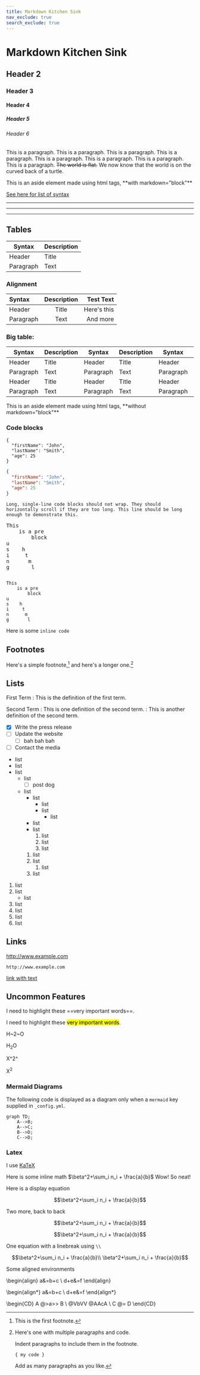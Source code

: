 ```yaml
---
title: Markdown Kitchen Sink
nav_exclude: true
search_exclude: true
---
```



# Markdown Kitchen Sink

## Header 2

### Header 3

#### Header 4

##### Header 5

###### Header 6

This is a paragraph. 
This is a paragraph. 
This is a paragraph. 
This is a paragraph. 
This is a paragraph. 
This is a paragraph. 
This is a paragraph. 
This is a paragraph. ~~The world is flat.~~ We now know that the world is on the curved back of a turtle.

<aside markdown="block">
This is an aside element made using html tags, **with markdown="block"**
</aside>

[See here for list of syntax](https://www.markdownguide.org/extended-syntax/#footnotes)



----------------
----------------

----------------

## Tables

| Syntax      | Description |
| ----------- | ----------- |
| Header      | Title       |
| Paragraph   | Text        |

### Alignment

| Syntax      | Description | Test Text     |
| :---        |    :----:   |          ---: |
| Header      | Title       | Here's this   |
| Paragraph   | Text        | And more      |


### Big table:

| Syntax      | Description | Syntax      | Description | Syntax      | Description | Syntax      | Description | Syntax      | Description | Syntax      | Description | Syntax      | Description |
| ----------- | ----------- | ----------- | ----------- | ----------- | ----------- | ----------- |:-----------:| ----------- | ----------- |:----------- | ----------- | -----------:| ----------- |
| Header      | Title       | Header      | Title       | Header      | Title       | Header      | Title       | Header      | Title       | Header      | Title       | Header      | Title       |
| Paragraph   | Text        | Paragraph   | Text        | Paragraph   | Text        | Paragraph   | Text        | Paragraph   | Text        | Paragraph   | Text        | Paragraph   | Text        |
| Header      | Title       | Header      | Title       | Header      | Title       | Header      | Title       | Header      | Title       | Header      | Title       | Header      | Title       |
| Paragraph   | Text        | Paragraph   | Text        | Paragraph   | Text        | Paragraph   | Text        | Paragraph   | Text        | Paragraph   | Text        | Paragraph   | Text        |


<aside>
This is an aside element made using html tags, **without markdown="block"**
</aside>


### Code blocks

```
{
  "firstName": "John",
  "lastName": "Smith",
  "age": 25
}
```


```json
{
  "firstName": "John",
  "lastName": "Smith",
  "age": 25
}
```


```
Long, single-line code blocks should not wrap. They should horizontally scroll if they are too long. This line should be long enough to demonstrate this.
```

<pre>
This
    is a pre
        block
u
s    h
i     t
n      m
g       l 
</pre>


<code>
This
    is a pre
        block
u
s    h
i     t
n      m
g       l 
</code>

Here is some `inline code`



## Footnotes

Here's a simple footnote,[^1] and here's a longer one.[^bignote]

[^1]: This is the first footnote.

[^bignote]: Here's one with multiple paragraphs and code.

    Indent paragraphs to include them in the footnote.

    `{ my code }`

    Add as many paragraphs as you like.


## Lists

First Term
: This is the definition of the first term.

Second Term
: This is one definition of the second term.
: This is another definition of the second term.

- [x] Write the press release
- [ ] Update the website
    - [ ] bah bah bah
- [ ] Contact the media

- list 
- list 
- list
  - list
    - [ ] post dog
  - list
    - list
      - list
      - list
        - list
    - list
    - list
        1. list
        2. list
        3. list
    1. list
    2. list
       1. list
    3. list

1. list
2. list
    - list
3. list
4. list
5. list
6. list








## Links

http://www.example.com

`http://www.example.com`

[link with text](http://www.example.com)













## Uncommon Features

I need to highlight these ==very important words==.

I need to highlight these <mark>very important words</mark>.

H~2~O

H<sub>2</sub>O

X^2^

X<sup>2</sup>




### Mermaid Diagrams

The following code is displayed as a diagram only when a `mermaid` key supplied in `_config.yml`.

```mermaid
graph TD;
    A-->B;
    A-->C;
    B-->D;
    C-->D;
```


### Latex

I use [KaTeX](https://katex.org/docs/supported.html)

Here is some inline math $\beta^2+\sum_i n_i + \frac{a}{b}$
Wow! So neat!

Here is a display equation

$$\beta^2+\sum_i n_i + \frac{a}{b}$$

Two more, back to back

$$\beta^2+\sum_i n_i + \frac{a}{b}$$

$$\beta^2+\sum_i n_i + \frac{a}{b}$$

One equation with a linebreak using `\\`

$$\beta^2+\sum_i n_i + \frac{a}{b}\\
\beta^2+\sum_i n_i + \frac{a}{b}$$


Some aligned environments

\begin{align}
   a&=b+c \\
   d+e&=f
\end{align}

\begin{align*}
   a&=b+c \\
   d+e&=f
\end{align*}

\begin{CD}
   A @>a>> B \\
@VbVV @AAcA \\
   C @= D
\end{CD}









